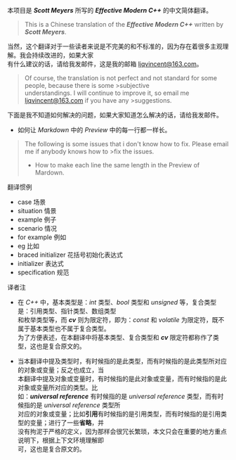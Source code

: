 本项目是  _**Scott Meyers**_ 所写的 **_Effective Modern C++_** 的中文简体翻译。  
>This is a Chinese translation of the **_Effective Modern C++_** written by _**Scott Meyers**_.  

当然，这个翻译对于一些读者来说是不完美的和不标准的，因为存在着很多主观理解。我会持续改进的，如果大家  
有什么建议的话，请给我发邮件，这是我的邮箱 <ljqvincent@163.com>。  
>Of course, the translation is not perfect and not standard for some people, because there is some >subjective  
>understandings. I will continue to improve it, so email me <ljqvincent@163.com> if you have any >suggestions.

下面是我不知道如何解决的问题，如果大家知道怎么解决的话，请给我发邮件。  
* 如何让 _Markdown_ 中的 _Preview_ 中的每一行都一样长。
>The following is some issues that i don't know how to fix. Please email me if anybody knows how to >fix the issues. 
>* How to make each line the same length in the Preview of Mardown.

翻译惯例
* case 场景
* situation 情景
* example 例子
* scenario 情况
* for example 例如
* eg 比如
* braced initializer 花括号初始化表达式
* initializer 表达式
* specification 规范
  
译者注  
* 在 _C++_ 中，基本类型是：_int_ 类型、_bool_ 类型和 _unsigned_ 等，复合类型是：引用类型、指针类型、数组类型  
和枚举类型等，而 **_cv_** 则为限定符，即为：_const_ 和 _volatile_ 为限定符，既不属于基本类型也不属于复合类型。  
为了方便表述，在本翻译中将基本类型、复合类型和 **_cv_** 限定符都称作了类型，这也是复合原文的。

* 当本翻译中提及类型时，有时候指的是此类型，而有时候指的是此类型所对应的对象或变量；反之也成立，当  
本翻译中提及对象或变量时，有时候指的是此对象或变量，而有时候指的是此对象或变量所对应的类型。比  
如：**_universal reference_** 有时候指的是 _universal reference_ 类型，而有时候指的是 _universal reference_ 类型所  
对应的对象或变量；比如**引用**有时候指的是引用类型，而有时候指的是引用类型的变量；进行了一些**省略**，并  
没有拘泥于严格的定义，因为那样会很冗长繁琐，本文只会在重要的地方重点说明下，根据上下文环境理解即  
可，这也是复合原文的。
